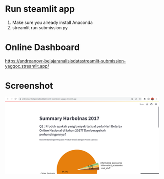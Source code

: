 # Run steamlit app
1. Make sure you already install Anaconda
2. streamlit run submission.py

# Online Dashboard
https://andreanovr-belajaranalisisdatastreamlit-submission-yagqoc.streamlit.app/

# Screenshot
![Capture.PNG](https://github.com/andreanovr/BelajarAnalisisDataStreamlit/blob/main/Capture.PNG)
